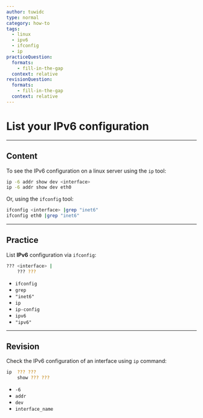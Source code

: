 ```yaml
---
author: tuwidc
type: normal
category: how-to
tags:
  - linux
  - ipv6
  - ifconfig
  - ip
practiceQuestion:
  formats:
    - fill-in-the-gap
  context: relative
revisionQuestion:
  formats:
    - fill-in-the-gap
  context: relative
---
```


# List your IPv6 configuration


---

## Content

To see the IPv6 configuration on a linux server using the `ip` tool:

```bash
ip -6 addr show dev <interface>
ip -6 addr show dev eth0
```

Or, using the `ifconfig` tool:

```bash
ifconfig <interface> |grep "inet6"
ifconfig eth0 |grep "inet6"
```


---

## Practice

List **IPv6** configuration via `ifconfig`:

```bash
??? <interface> |
    ??? ???
```

- `ifconfig`
- `grep`
- `"inet6"`
- `ip`
- `ip-config`
- `ipv6`
- `"ipv6"`


---

## Revision

Check the IPv6 configuration of an interface using `ip` command:

```bash
ip  ??? ???
    show ??? ???
```

- `-6`
- `addr`
- `dev`
- `interface_name`
